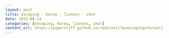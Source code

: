 ```yaml
---
layout: post
title: escaping · korea · lioness · shot
date: 2023-08-14
categories: [escaping, korea, lioness, shot]
content_url: https://papercliff.github.io/redirect/?q=escaping+korea+lioness+shot&tbs=cdr:1,cd_min:8/13/2023,cd_max:8/15/2023
---
```

